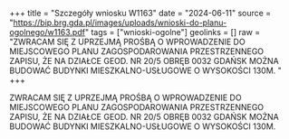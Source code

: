 +++
title = "Szczegóły wniosku W1163"
date = "2024-06-11"
source = "https://bip.brg.gda.pl/images/uploads/wnioski-do-planu-ogolnego/w1163.pdf"
tags = ["wnioski-ogolne"]
geolinks = []
raw = "ZWRACAM SIĘ Z UPRZEJMĄ PROŚBĄ O WPROWADZENIE DO MIEJSCOWEGO PLANU ZAGOSPODAROWANIA PRZESTRZENNEGO ZAPISU, ŻE NA DZIAŁCE GEOD. NR 20/5 OBRĘB 0032 GDAŃSK MOŻNA BUDOWAĆ BUDYNKI MIESZKALNO-USŁUGOWE O WYSOKOŚCI 130M. "
+++

ZWRACAM SIĘ Z UPRZEJMĄ PROŚBĄ O WPROWADZENIE DO MIEJSCOWEGO PLANU
ZAGOSPODAROWANIA PRZESTRZENNEGO ZAPISU, ŻE NA DZIAŁCE GEOD. NR 20/5 OBRĘB 0032
GDAŃSK MOŻNA BUDOWAĆ BUDYNKI MIESZKALNO-USŁUGOWE O WYSOKOŚCI 130M.



